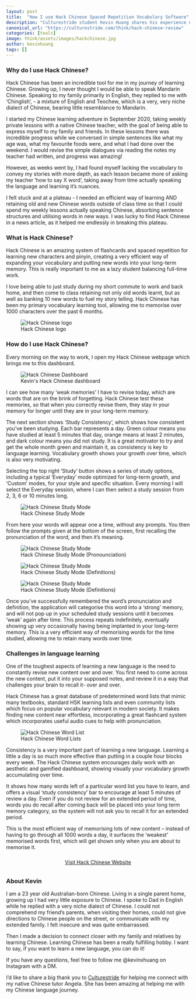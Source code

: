 ```yaml
---
layout: post
title:  "How I use Hack Chinese Spaced Repetition Vocabulary Software"
description: "Culturestride student Kevin Huang shares his experience using Mandarin Chinese spaced repetition vocabularly building tool Hack Chinese."
canonical_url: "https://culturestride.com/think/hack-chinese-review"
categories: [tools]
image: think/assets/images/hackchinese.jpg
author: kevinhuang
tags: []
---
```

### Why do I use Hack Chinese?
Hack Chinese has been an incredible tool for me in my journey of learning Chinese. Growing up, I never thought I would be able to speak Mandarin Chinese. Speaking to my family primarily in English, they replied to me with ‘Chinglish’, - a mixture of English and Teochew, which is a very, very niche dialect of Chinese, bearing little resemblance to Mandarin.

I started my Chinese learning adventure in September 2020, taking weekly private lessons with a native Chinese teacher, with the goal of being able to express myself to my family and friends. In these lessons there was incredible progress while we conversed in simple sentences like what my age was, what my favourite foods were, and what I had done over the weekend. I would revise the simple dialogues via reading the notes my teacher had written, and progress was amazing! 

However, as weeks went by, I had found myself lacking the vocabulary to convey my stories with more depth, as each lesson became more of asking my teacher ‘how to say X word’, taking away from time actually speaking the language and learning it’s nuances.

I felt stuck and at a plateau - I needed an efficient way of learning AND retaining old and new Chinese words outside of class time so that I could spend my weekly lessons actually speaking Chinese, absorbing sentence structures and utilising words in new ways. I was lucky to find Hack Chinese in a news article, as it helped me endlessly in breaking this plateau. 

### What is Hack Chinese?
Hack Chinese is an amazing system of flashcards and spaced repetition for learning new characters and pinyin, creating a very efficient way of expanding your vocabulary and putting new words into your long-term memory. This is really important to me as a lazy student balancing full-time work.

I love being able to just study during my short commute to work and back home, and then come to class retaining not only old words learnt, but as well as banking 10 new words to fuel my story telling. Hack Chinese has been my primary vocabulary learning tool, allowing me to memorise over 1000 characters over the past 6 months. 

<figure>
  <img class="blogImage" src="../../think/assets/images/hackchinese.jpg" alt="Hack Chinese logo"/>
  <figcaption>Hack Chinese logo</figcaption>
</figure>

### How do I use Hack Chinese?
Every morning on the way to work, I open my Hack Chinese webpage which brings me to this dashboard.

<figure>
  <img class="blogImage" style="max-height:600px" src="../../think/assets/images/hackchinesedashboard.png" alt="Hack Chinese Dashboard"/>
  <figcaption>Kevin's Hack Chinese dashboard</figcaption>
</figure>

I can see how many ‘weak memories’ I have to revise today, which are words that are on the brink of forgetting. Hack Chinese test these memories, so that when you correctly revise them, they stay in your memory for longer until they are in your long-term memory.

The next section shows ‘Study Consistency’, which shows how consistent you’ve been studying. Each bar represents a day. Green colour means you have studied at least 5 minutes that day, orange means at least 2 minutes, and dark colour means you did not study. It is a great motivator to try and get the whole month green and maintain it, as consistency is key to language learning. Vocabulary growth shows your growth over time, which is also very motivating. 

Selecting the top right ‘Study’ button shows a series of study options, including a typical ‘Everyday’ mode optimized for long-term growth, and ‘Custom’ modes, for your style and specific situation. Every morning I will select the Everyday session, where I can then select a study session from 2, 3, 6 or 10 minutes long. 

<figure>
  <img class="blogImage" src="../../think/assets/images/hackchinesestudy1.png" alt="Hack Chinese Study Mode"/>
  <figcaption>Hack Chinese Study Mode</figcaption>
</figure>

From here your words will appear one a time, without any prompts. You then follow the prompts given at the bottom of the screen, first recalling the pronunciation of the word, and then it’s meaning.

<figure>
  <img class="blogImage" src="../../think/assets/images/hackchinesestudy2.png" alt="Hack Chinese Study Mode"/>
  <figcaption>Hack Chinese Study Mode (Pronounciation)</figcaption>
</figure>


<figure>
  <img class="blogImage" src="../../think/assets/images/hackchinesestudy3.png" alt="Hack Chinese Study Mode"/>
  <figcaption>Hack Chinese Study Mode (Definitions)</figcaption>
</figure>

<figure>
  <img class="blogImage" src="../../think/assets/images/hackchinesestudy4.png" alt="Hack Chinese Study Mode"/>
  <figcaption>Hack Chinese Study Mode (Definitions)</figcaption>
</figure>

Once you’ve successfully remembered the word’s pronunciation and definition, the application will categorise this word into a ‘strong’ memory, and will not pop up in your scheduled study sessions until it becomes ‘weak’ again after time. This process repeats indefinitely, eventually showing up very occasionally having being implanted in your long-term memory. This is a very efficient way of memorising words for the time studied, allowing me to retain many words over time. 

### Challenges in language learning
One of the toughest aspects of learning a new language is the need to constantly revise new content over and over. You first need to come across the new content, put it into your supposed notes, and review it in a way that challenges your brain to recall it- over and over.

Hack Chinese has a great database of predetermined word lists that mimic many textbooks, standard HSK learning lists and even community lists which focus on popular vocabulary relevant in modern society. It makes finding new content near effortless, incorporating a great flashcard system which incorporates useful audio cues to help with pronunciation.

<figure>
  <img class="blogImage" style="max-height:600px" src="../../think/assets/images/hackchinesewordlist.png" alt="Hack Chinese Word List"/>
  <figcaption>Hack Chinese Word Lists</figcaption>
</figure>

Consistency is a very important part of learning a new language. Learning a little a day is so much more effective than putting in a couple hour blocks every week. The Hack Chinese system encourages daily work with an aesthetic and gamified dashboard, showing visually your vocabulary growth accumulating over time.

It shows how many words left of a particular word list you have to learn, and offers a visual ‘study consistency’ bar to encourage at least 5 minutes of review a day. Even if you do not review for an extended period of time, words you do recall after coming back will be placed into your long term memory category, so the system will not ask you to recall it for an extended period.

This is the most efficient way of memorising lots of new content – instead of having to go through all 1000 words a day, it surfaces the ‘weakest’ memorised words first, which will get shown only when you are about to memorise it.

<div style="width:100%;text-align:center">
<a class="button button-primary button-block button-shadow" style="display:inline-block; margin: 10px" href="https://www.hackchinese.com/?utm_source=culturestride" target="_blank">Visit Hack Chinese Website</a>
</div>

### About Kevin
I am a 23 year old Australian-born Chinese. Living in a single parent home, growing up I had very little exposure to Chinese. I spoke to Dad in English while he replied with a very niche dialect of Chinese. I could not comprehend my friend’s parents, when visiting their homes, could not give directions to Chinese people on the street, or communicate with my extended family. I felt insecure and was quite embarrassed. 

Then I made a decision to connect closer with my family and relatives by learning Chinese. 
Learning Chinese has been a really fulfilling hobby. I want to say, if you want to learn a new language, you can do it! 

If you have any questions, feel free to follow me @kevinxhuang on Instagram with a DM. 

I’d like to share a big thank you to [Culturestride](https://culturestride.com/) for helping me connect with my native Chinese tutor Angela. She has been amazing at helping me with my Chinese language journey. 